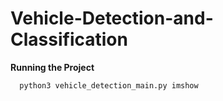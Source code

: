 # Vehicle-Detection-and-Classification
**Running the Project**

      python3 vehicle_detection_main.py imshow

